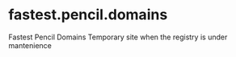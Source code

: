 # fastest.pencil.domains
Fastest Pencil Domains Temporary site when the registry is under mantenience
